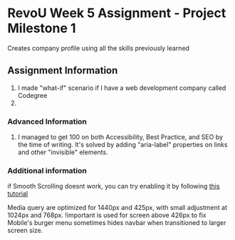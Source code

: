 # RevoU Week 5 Assignment - Project Milestone 1
Creates company profile using all the skills previously learned

## Assignment Information
1. I made "what-if" scenario if I have a web development company called Codegree
2. 

### Advanced Information
1. I managed to get 100 on both Accessibility, Best Practice, and SEO by the time of writing. It's solved by adding "aria-label" properties on links and other "invisible" elements.

### Additional information
if Smooth Scrolling doesnt work, you can try enabling it by following [this tutorial](https://www.majorgeeks.com/content/page/how_to_enable_or_disable_smooth_scrolling_in_google_chrome.html#:~:text=If%20your%20Google%20Chrome%20seems,on%20the%20bottom-right%20corner.)

Media query are optimized for 1440px and 425px, with small adjustment at 1024px and 768px.
!important is used for screen above 426px to fix Mobile's burger menu sometimes hides navbar when transitioned to larger screen size.